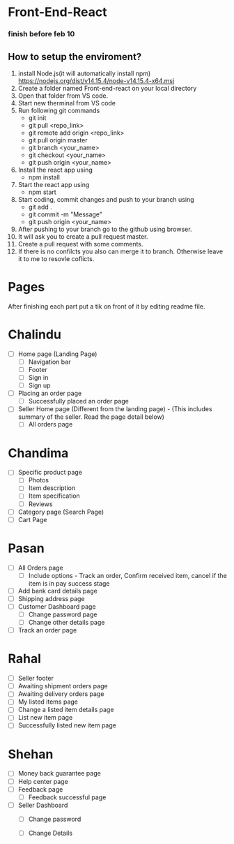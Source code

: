 # Front-End-React
### finish before feb 10

## How to setup the enviroment?

1. install Node.js(it will automatically install npm)
   https://nodejs.org/dist/v14.15.4/node-v14.15.4-x64.msi
2. Create a folder named Front-end-react on your local directory
3. Open that folder from VS code.
4. Start new therminal from VS code
5. Run following git commands 
      - git init
      - git pull <repo_link>
      - git remote add origin <repo_link>
      - git pull origin master
      - git branch <your_name>
      - git checkout <your_name>
      - git push origin <your_name>    
6. Install the react app using
      - npm install
7. Start the react app using
      - npm start
8. Start coding, commit changes and push to your branch using
      - git add .
      - git commit -m "Message"
      - git push origin <your_name>
9. After pushing to your branch go to the github using browser.
10. It will ask you to create a pull request master. 
11. Create a pull request with some comments.
12. If there is no confilcts you also can merge it to branch. Otherwise leave it to me to resovle coflicts.
 

# Pages
After finishing each part put a tik on front of it by editing readme file.

# Chalindu

- [ ] Home page (Landing Page)
   - [ ] Navigation bar
   - [ ] Footer
   - [ ] Sign in
   - [ ] Sign up
- [ ] Placing an order page
   - [ ] Successfully placed an order page
- [ ] Seller Home page (Different from the landing page) - (This includes summary of the seller. Read the page detail below) 
   - [ ] All orders page

# Chandima

- [ ] Specific product page
   - [ ] Photos
   - [ ] Item description
   - [ ] Item specification
   - [ ] Reviews
- [ ] Category page (Search Page)
- [ ] Cart Page

# Pasan
- [ ] All Orders page
   - [ ] Include options - Track an order, Confirm received item, cancel if the item is in pay success stage
- [ ] Add bank card details page
- [ ] Shipping address page
- [ ] Customer Dashboard page
   - [ ] Change password page
   - [ ] Change other details page
- [ ] Track an order page	

# Rahal

- [ ] Seller footer
- [ ] Awaiting shipment orders page
- [ ] Awaiting delivery orders page
- [ ] My listed items page
- [ ] Change a listed item details page
- [ ] List new item page
- [ ] Successfully listed new item page

# Shehan
- [ ] Money back guarantee page
- [ ] Help center page
- [ ] Feedback page
   - [ ] Feedback successful page
- [ ] Seller Dashboard
   - [ ] Change password
   - [ ] Change Details




